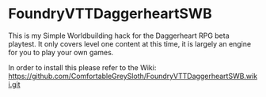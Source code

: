 # FoundryVTTDaggerheartSWB
This is my Simple Worldbuilding hack for the Daggerheart RPG beta playtest. It only covers level one content at this time, it is largely an engine for you to play your own games.

In order to install this please refer to the Wiki: https://github.com/ComfortableGreySloth/FoundryVTTDaggerheartSWB.wiki.git
